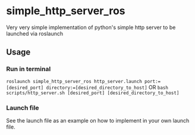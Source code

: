 # simple_http_server_ros
Very very simple implementation of python's simple http server to be launched via roslaunch

## Usage

### Run in terminal

`roslaunch simple_http_server_ros http_server.launch port:=[desired_port] directory:=[desired_directory_to_host]`
 OR
`bash scripts/http_server.sh [desired_port] [desired_directory_to_host]`

### Launch file

See the launch file as an example on how to implement in your own launch file. 
